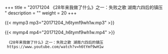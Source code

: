 +++
title = "20171204  《28年来我做了什么》之一：失败之歌 湖南六四后的镇压 "
description = ""
weight = 20
+++

{{< mymp3 mp3="20171204_h6tymf9wh1w.mp3" >}}

{{< mymp4 mp4="20171204_h6tymf9wh1w.mp4" >}}

     《28年来我做了什么》之一：失败之歌 湖南六四后的镇压 
     https://www.youtube.com/watch?v=h6tYmf9wH1w 
     
